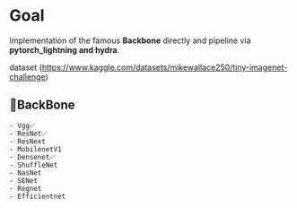# Goal

Implementation of the famous **Backbone** directly and pipeline via **pytorch_lightning and hydra**.

dataset (https://www.kaggle.com/datasets/mikewallace250/tiny-imagenet-challenge)

## 🦴BackBone
    - Vgg✅
    - ResNet✅
    - ResNext
    - MobilenetV1
    - Densenet✅
    - ShuffleNet
    - NasNet
    - SENet
    - Regnet
    - Efficientnet

